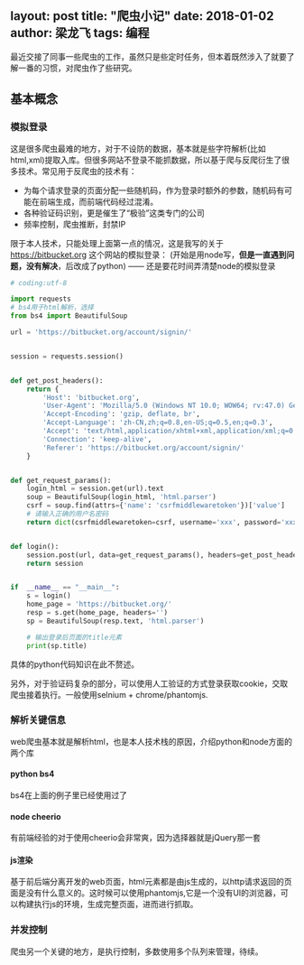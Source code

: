 layout: post
title:  "爬虫小记"
date:   2018-01-02
author: 梁龙飞
tags: 编程
---

最近交接了同事一些爬虫的工作，虽然只是些定时任务，但本着既然涉入了就要了解一番的习惯，对爬虫作了些研究。

## 基本概念

### 模拟登录

这是很多爬虫最难的地方，对于不设防的数据，基本就是些字符解析(比如html,xml)提取入库。但很多网站不登录不能抓数据，所以基于爬与反爬衍生了很多技术。常见用于反爬虫的技术有：

- 为每个请求登录的页面分配一些随机码，作为登录时额外的参数，随机码有可能在前端生成，而前端代码经过混淆。
- 各种验证码识别，更是催生了“极验”这类专门的公司
- 频率控制，爬虫推断，封禁IP

限于本人技术，只能处理上面第一点的情况，这是我写的关于 https://bitbucket.org 这个网站的模拟登录：
(开始是用node写，**但是一直遇到问题，没有解决**，后改成了python) —— 还是要花时间弄清楚node的模拟登录 
```python
# coding:utf-8

import requests
# bs4用于html解析，选择
from bs4 import BeautifulSoup

url = 'https://bitbucket.org/account/signin/'


session = requests.session()


def get_post_headers():
    return {
        'Host': 'bitbucket.org',
        'User-Agent': 'Mozilla/5.0 (Windows NT 10.0; WOW64; rv:47.0) Gecko/20100101 Firefox/47.0',
        'Accept-Encoding': 'gzip, deflate, br',
        'Accept-Language': 'zh-CN,zh;q=0.8,en-US;q=0.5,en;q=0.3',
        'Accept': 'text/html,application/xhtml+xml,application/xml;q=0.9,*/*;q=0.8',
        'Connection': 'keep-alive',
        'Referer': 'https://bitbucket.org/account/signin/'
    }


def get_request_params():
    login_html = session.get(url).text
    soup = BeautifulSoup(login_html, 'html.parser')
    csrf = soup.find(attrs={'name': 'csrfmiddlewaretoken'})['value']
    # 请输入正确的用户名密码
    return dict(csrfmiddlewaretoken=csrf, username='xxx', password='xxx')


def login():
    session.post(url, data=get_request_params(), headers=get_post_headers())
    return session


if  __name__ == "__main__":
    s = login()
    home_page = 'https://bitbucket.org/'
    resp = s.get(home_page, headers='')
    sp = BeautifulSoup(resp.text, 'html.parser')

    # 输出登录后页面的title元素
    print(sp.title)

```

具体的python代码知识在此不赘述。

另外，对于验证码复杂的部分，可以使用人工验证的方式登录获取cookie，交取爬虫接着执行。一般使用selnium + chrome/phantomjs.

### 解析关键信息

web爬虫基本就是解析html，也是本人技术栈的原因，介绍python和node方面的两个库

#### python bs4

bs4在上面的例子里已经使用过了

#### node cheerio

有前端经验的对于使用cheerio会非常爽，因为选择器就是jQuery那一套

#### js渲染

基于前后端分离开发的web页面，html元素都是由js生成的，以http请求返回的页面是没有什么意义的。这时候可以使用phantomjs,它是一个没有UI的浏览器，可以构建执行js的环境，生成完整页面，进而进行抓取。

### 并发控制
爬虫另一个关键的地方，是执行控制，多数使用多个队列来管理，待续。


